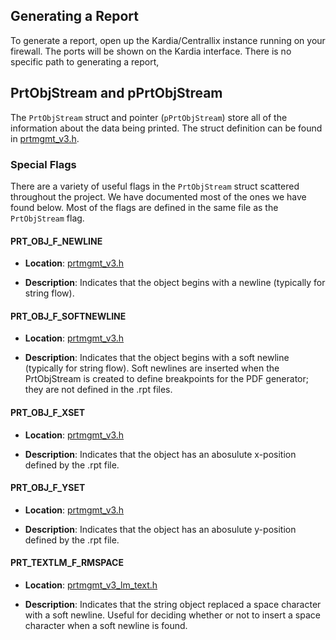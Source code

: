 ## Generating a Report

To generate a report, open up the Kardia/Centrallix instance running on your firewall.  The ports will be shown on the Kardia interface.
There is no specific path to generating a report, 

## PrtObjStream and pPrtObjStream

The `PrtObjStream` struct and pointer (`pPrtObjStream`) store all of the information about the data being printed. The struct definition can be found in [prtmgmt_v3.h](../centrallix/include/prtmgmt_v3/prtmgmt_v3.h).

### Special Flags

There are a variety of useful flags in the `PrtObjStream` struct scattered throughout the project. We have documented most of the ones we have found below. Most of the flags are defined in the same file as the `PrtObjStream` flag.

#### PRT_OBJ_F_NEWLINE

- **Location**: [prtmgmt_v3.h](../centrallix/include/prtmgmt_v3/prtmgmt_v3.h)

- **Description**: Indicates that the object begins with a newline (typically for string flow).

#### PRT_OBJ_F_SOFTNEWLINE

- **Location**: [prtmgmt_v3.h](../centrallix/include/prtmgmt_v3/prtmgmt_v3.h)

- **Description**: Indicates that the object begins with a soft newline (typically for string flow). Soft newlines are inserted when the PrtObjStream is created to define breakpoints for the PDF generator; they are not defined in the .rpt files.

#### PRT_OBJ_F_XSET

- **Location**: [prtmgmt_v3.h](../centrallix/include/prtmgmt_v3/prtmgmt_v3.h)

- **Description**: Indicates that the object has an abosulute x-position defined by the .rpt file.

#### PRT_OBJ_F_YSET

- **Location**: [prtmgmt_v3.h](../centrallix/include/prtmgmt_v3/prtmgmt_v3.h)

- **Description**: Indicates that the object has an abosulute y-position defined by the .rpt file.

#### PRT_TEXTLM_F_RMSPACE

- **Location**: [prtmgmt_v3_lm_text.h](../centrallix/include/prtmgmt_v3/prtmgmt_v3_lm_text.h)

- **Description**: Indicates that the string object replaced a space character with a soft newline. Useful for deciding whether or not to insert a space character when a soft newline is found.
